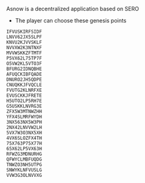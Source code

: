 Asnow is a decentralized application based on SERO

* The player can choose these genesis points

```
IFVUSKIRFSIDF
LNVV62JX5SLPF
KNVU2KJVVSKLF
NVVXW2K3NTNXF
MVVWSKKZFTMTF
P5VX62L75TP7F
O5VW2KL5VTO3F
BFURG2IDNQBHE
AFUQCKIBFQADE
DNURO2JH5QDPE
CNUQKKJFVQCLE
FVUTG2KLNRFXE
EVUSCKKJFRETE
H5UTO2LP5RH7E
G5USKKLNVRG3E
ZFX5W3MTNWZHH
YFX4SLMRFWYDH
3NX563NX5W3PH
2NX42LNVVW2LH
5VX7W3O3NX5XH
4VX6SLOZFX4TH
75X763P75X77H
65X62LP5VX63H
RFWZG3MDNURHG
QFWYCLMBFUQDG
TNWZO3NH5UTPG
SNWYKLNFVUSLG
VVW3G3OLNVVXG
```
